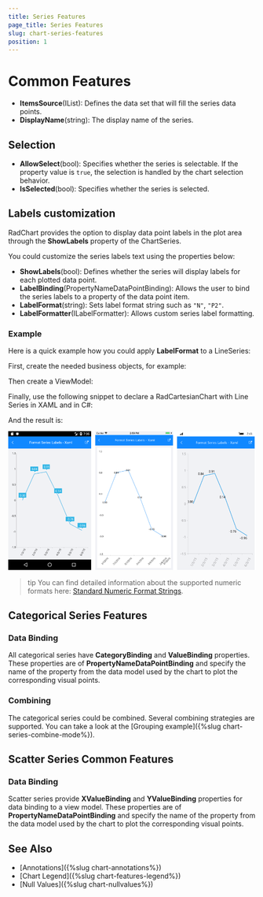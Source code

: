 ```yaml
---
title: Series Features
page_title: Series Features
slug: chart-series-features
position: 1
---
```


# Common Features

* **ItemsSource**(IList): Defines the data set that will fill the series data points. 
* **DisplayName**(string): The display name of the series.

## Selection

* **AllowSelect**(bool): Specifies whether the series is selectable. If the property value is `true`, the selection is handled by the chart selection behavior.  
* **IsSelected**(bool): Specifies whether the series is selected.

## Labels customization

RadChart provides the option to display data point labels in the plot area through the **ShowLabels** property of the ChartSeries.

You could customize the series labels text using the properties below:

* **ShowLabels**(bool): Defines whether the series will display labels for each plotted data point.
* **LabelBinding**(PropertyNameDataPointBinding): Allows the user to bind the series labels to a property of the data point item.
* **LabelFormat**(string): Sets label format string such as `"N"`, `"P2"`.
* **LabelFormatter**(ILabelFormatter): Allows custom series label formatting. 

### Example 

Here is a quick example how you could apply **LabelFormat** to a LineSeries:

First, create the needed business objects, for example:

<snippet id='temporal-data-model'/>

Then create a ViewModel:

<snippet id='chart-customization-formatserielabels-view-model'/>

Finally, use the following snippet to declare a RadCartesianChart with Line Series in XAML and in C#:

<snippet id='chart-customization-formatserieslabels-xaml'/>
<snippet id='chart-customization-formatserieslabels-csharp'/>

And the result is:

![Series Labels](images/chart-series-labels.png)

>tip You can find detailed information about the supported numeric formats here: [Standard Numeric Format Strings](https://docs.microsoft.com/en-us/dotnet/standard/base-types/standard-numeric-format-strings).

## Categorical Series Features

### Data Binding

All categorical series have **CategoryBinding** and **ValueBinding** properties. These properties are of **PropertyNameDataPointBinding** and specify the name  of the property from the data model used by the chart to plot the corresponding visual points.

### Combining

The categorical series could be combined. Several combining strategies are supported. You can take a look at the [Grouping example]({%slug chart-series-combine-mode%}).

## Scatter Series Common Features

### Data Binding

Scatter series provide **XValueBinding** and **YValueBinding** properties for data binding to a view model. These properties are of **PropertyNameDataPointBinding** and specify the name  of the property from the data model used by the chart to plot the corresponding visual points.

## See Also

- [Annotations]({%slug chart-annotations%})
- [Chart Legend]({%slug chart-features-legend%})
- [Null Values]({%slug chart-nullvalues%})
